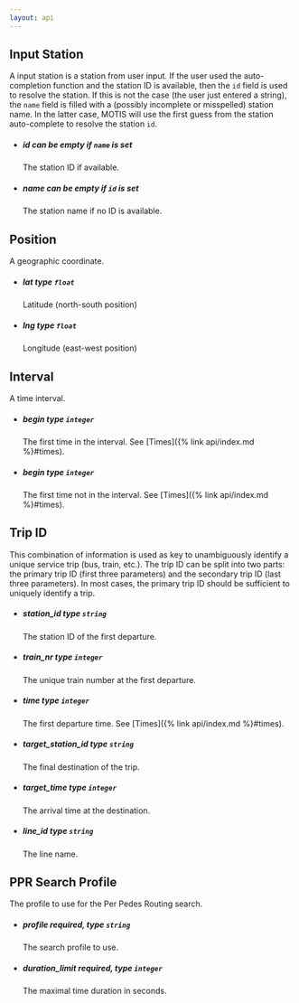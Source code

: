 ```yaml
---
layout: api
---
```


## Input Station

A input station is a station from user input. If the user used the auto-completion function and the station ID is available, then the `id` field is used to resolve the station. If this is not the case (the user just entered a string), the `name` field is filled with a (possibly incomplete or misspelled) station name. In the latter case, MOTIS will use the first guess from the station auto-complete to resolve the station `id`.

  - ##### <span class="param">id</span> can be empty if `name` is set
    The station ID if available.
  - ##### <span class="param">name</span> can be empty if `id` is set
    The station name if no ID is available.


## Position

A geographic coordinate.

  - ##### <span class="param">lat</span> type `float`
    Latitude (north-south position)
  - ##### <span class="param">lng</span> type `float`
    Longitude (east-west position)


## Interval

A time interval.

  - ##### <span class="param">begin</span> type `integer`
    The first time in the interval. See [Times]({% link api/index.md %}#times).
  - ##### <span class="param">begin</span> type `integer`
    The first time not in the interval. See [Times]({% link api/index.md %}#times).


## Trip ID

This combination of information is used as key to unambiguously identify a unique service trip (bus, train, etc.). The trip ID can be split into two parts: the primary trip ID (first three parameters) and the secondary trip ID (last three parameters). In most cases, the primary trip ID should be sufficient to uniquely identify a trip.

   - ##### <span class="param">station_id</span> type `string`
     The station ID of the first departure.
   - ##### <span class="param">train_nr</span> type `integer`
     The unique train number at the first departure.
   - ##### <span class="param">time</span> type `integer`
     The first departure time. See [Times]({% link api/index.md %}#times).
   - ##### <span class="param">target_station_id</span> type `string`
     The final destination of the trip.
   - ##### <span class="param">target_time</span> type `integer`
     The arrival time at the destination.
   - ##### <span class="param">line_id</span> type `string`
     The line name.

## PPR Search Profile

The profile to use for the Per Pedes Routing search.

  - ##### <span class="param">profile</span> required, type `string`
    The search profile to use.
  - ##### <span class="param">duration_limit</span> required, type `integer`
    The maximal time duration in seconds.
